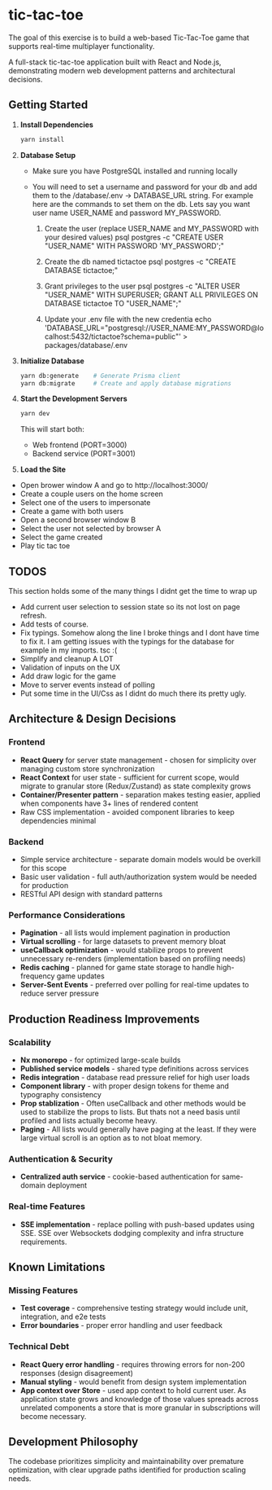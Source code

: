 # tic-tac-toe

The goal of this exercise is to build a web-based Tic-Tac-Toe game that supports real-time multiplayer functionality.

A full-stack tic-tac-toe application built with React and Node.js, demonstrating modern web development patterns and architectural decisions.

## Getting Started
1. **Install Dependencies**
   ```bash
   yarn install
   ```

2. **Database Setup**
   - Make sure you have PostgreSQL installed and running locally
   - You will need to set a username and password for your db and add them to the /database/.env -> DATABASE_URL string. For example here are the commands to set them on the db. Lets say you want user name USER_NAME and password MY_PASSWORD.
  
      1. Create the user (replace USER_NAME and MY_PASSWORD with your desired values)
      psql postgres -c "CREATE USER \"USER_NAME\" WITH PASSWORD 'MY_PASSWORD';"

      2. Create the db named tictactoe
      psql postgres -c "CREATE DATABASE tictactoe;"

      3. Grant privileges to the user
      psql postgres -c "ALTER USER \"USER_NAME\" WITH SUPERUSER; GRANT ALL PRIVILEGES ON DATABASE tictactoe TO \"USER_NAME\";"

      4. Update your .env file with the new credentia
      echo 'DATABASE_URL="postgresql://USER_NAME:MY_PASSWORD@localhost:5432/tictactoe?schema=public"' > packages/database/.env

3. **Initialize Database**
   ```bash
   yarn db:generate    # Generate Prisma client
   yarn db:migrate     # Create and apply database migrations
   ```

4. **Start the Development Servers**
   ```bash
   yarn dev
   ```
   This will start both:
   - Web frontend (PORT=3000)
   - Backend service (PORT=3001)

5. **Load the Site**
- Open brower window A and go to http://localhost:3000/
- Create a couple users on the home screen
- Select one of the users to impersonate
- Create a game with both users
- Open a second browser window B
- Select the user not selected by browser A
- Select the game created
- Play tic tac toe

## TODOS
This section holds some of the many things I didnt get the time to wrap up
- Add current user selection to session state so its not lost on page refresh.
- Add tests of course.
- Fix typings. Somehow along the line I broke things and I dont have time to fix it. I am getting issues with the typings for the database for example in my imports. tsc :(
- Simplify and cleanup A LOT
- Validation of inputs on the UX
- Add draw logic for the game
- Move to server events instead of polling
- Put some time in the UI/Css as I didnt do much there its pretty ugly.

## Architecture & Design Decisions

### Frontend
- **React Query** for server state management - chosen for simplicity over managing custom store synchronization
- **React Context** for user state - sufficient for current scope, would migrate to granular store (Redux/Zustand) as state complexity grows
- **Container/Presenter pattern** - separation makes testing easier, applied when components have 3+ lines of rendered content
- Raw CSS implementation - avoided component libraries to keep dependencies minimal

### Backend
- Simple service architecture - separate domain models would be overkill for this scope
- Basic user validation - full auth/authorization system would be needed for production
- RESTful API design with standard patterns

### Performance Considerations
- **Pagination** - all lists would implement pagination in production
- **Virtual scrolling** - for large datasets to prevent memory bloat
- **useCallback optimization** - would stabilize props to prevent unnecessary re-renders (implementation based on profiling needs)
- **Redis caching** - planned for game state storage to handle high-frequency game updates
- **Server-Sent Events** - preferred over polling for real-time updates to reduce server pressure

## Production Readiness Improvements

### Scalability
- **Nx monorepo** - for optimized large-scale builds
- **Published service models** - shared type definitions across services
- **Redis integration** - database read pressure relief for high user loads
- **Component library** - with proper design tokens for theme and typography consistency
- **Prop stablization** - Often useCallback and other methods would be used to stabilize the props to lists. But thats not a need basis until profiled and lists actually become heavy.
- **Paging** - All lists would generally have paging at the least. If they were large virtual scroll is an option as to not bloat memory.

### Authentication & Security
- **Centralized auth service** - cookie-based authentication for same-domain deployment

### Real-time Features
- **SSE implementation** - replace polling with push-based updates using SSE. SSE over Websockets dodging complexity and infra structure requirements.

## Known Limitations

### Missing Features
- **Test coverage** - comprehensive testing strategy would include unit, integration, and e2e tests
- **Error boundaries** - proper error handling and user feedback

### Technical Debt
- **React Query error handling** - requires throwing errors for non-200 responses (design disagreement)
- **Manual styling** - would benefit from design system implementation
- **App context over Store** - used app context to hold current user. As application state grows and knowledge of those values spreads across unrelated components a store that is more granular in subscriptions will become necessary.

## Development Philosophy

The codebase prioritizes simplicity and maintainability over premature optimization, with clear upgrade paths identified for production scaling needs.